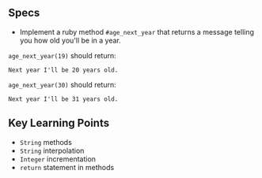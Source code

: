 ## Specs

- Implement a ruby method `#age_next_year` that returns a message telling you how old you'll be in a year.

`age_next_year(19)` should return:

`Next year I'll be 20 years old.`

`age_next_year(30)` should return:

`Next year I'll be 31 years old.`

## Key Learning Points

- `String` methods
- `String` interpolation
- `Integer` incrementation
- `return` statement in methods
